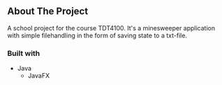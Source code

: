 ## About The Project

A school project for the course TDT4100. It's a minesweeper application with simple filehandling in the form of saving state to a txt-file.

### Built with

* Java
  * JavaFX
